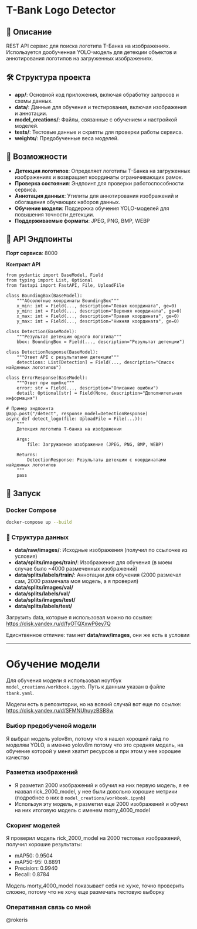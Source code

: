 # T-Bank Logo Detector

## 📌 Описание
REST API сервис для поиска логотипа Т-Банка на изображениях.  
Используется дообученная YOLO-модель для детекции объектов и аннотирования логотипов на загруженных изображениях.

## 🛠️ Структура проекта
- **app/**: Основной код приложения, включая обработку запросов и схемы данных.
- **data/**: Данные для обучения и тестирования, включая изображения и аннотации.
- **model_creations/**: Файлы, связанные с обучением и настройкой моделей.
- **tests/**: Тестовые данные и скрипты для проверки работы сервиса.
- **weights/**: Предобученные веса моделей.

## 🚀 Возможности
- **Детекция логотипов**: Определяет логотипы Т-Банка на загруженных изображениях и возвращает координаты ограничивающих рамок.
- **Проверка состояния**: Эндпоинт для проверки работоспособности сервиса.
- **Аннотация данных**: Утилиты для аннотирования изображений и обогащения обучающих наборов данных.
- **Обучение модели**: Поддержка обучения YOLO-моделей для повышения точности детекции.
- **Поддерживаемые форматы**: JPEG, PNG, BMP, WEBP

## 🧩 API Эндпоинты
**Порт сервиса**: 8000

**Контракт API**
```
from pydantic import BaseModel, Field
from typing import List, Optional
from fastapi import FastAPI, File, UploadFile

class BoundingBox(BaseModel):
    """Абсолютные координаты BoundingBox"""
    x_min: int = Field(..., description="Левая координата", ge=0)
    y_min: int = Field(..., description="Верхняя координата", ge=0)
    x_max: int = Field(..., description="Правая координата", ge=0)
    y_max: int = Field(..., description="Нижняя координата", ge=0)

class Detection(BaseModel):
    """Результат детекции одного логотипа"""
    bbox: BoundingBox = Field(..., description="Результат детекции")

class DetectionResponse(BaseModel):
    """Ответ API с результатами детекции"""
    detections: List[Detection] = Field(..., description="Список найденных логотипов")

class ErrorResponse(BaseModel):
    """Ответ при ошибке"""
    error: str = Field(..., description="Описание ошибки")
    detail: Optional[str] = Field(None, description="Дополнительная информация")

# Пример эндпоинта
@app.post("/detect", response_model=DetectionResponse)
async def detect_logo(file: UploadFile = File(...)):
    """
    Детекция логотипа Т-банка на изображении

    Args:
        file: Загружаемое изображение (JPEG, PNG, BMP, WEBP)

    Returns:
        DetectionResponse: Результаты детекции с координатами найденных логотипов
    """
    pass

```

## 🚀 Запуск

### Docker Compose
```bash
docker-compose up --build
```

### 📂 Структура данных
- **data/raw/images/**: Исходные изображения (получил по ссылочке из условия)
- **data/splits/images/train/**: Изображения для обучения (в моем случае было ~4000 размеченных изображений)
- **data/splits/labels/train/**: Аннотации для обучения (2000 размечал сам, 2000 размечала моя модель, а я проверил)
- **data/splits/images/val/**
- **data/splits/labels/val/**
- **data/splits/images/test/**
- **data/splits/labels/test/**

Загрузить data, которые я использовал можно по ссылке: https://disk.yandex.ru/d/fyOTQXxwP6ey7Q


Едиснтвенное отличие: там нет **data/raw/images**, они же есть в условии

---

# Обучение модели
Для обучения модели я использовал ноутбук `model_creations/workbook.ipynb`. Путь к данным указан в файле `tbank.yaml`.

Модели есть в репозитории, но на всякий случай вот еще по ссылке: https://disk.yandex.ru/d/SFMNUhuyzBSB8w

### Выбор предобученой модели
Я выбрал модель yolov8m, потому что я нашел хороший гайд по моделям YOLO, а именно yolov8m потому что это средняя модель, на обучение которой у меня хватит ресурсов и при этом у нее хорошее качество

### Разметка изображений
- Я разметил 2000 изображений и обучил на них первую модель, я ее назвал rick_2000_model, у нее были довольно хорошие метрики (подробнее о них в `model_creations/workbook.ipynb`)
- Используя эту модель, я разметил еще 2000 изображений и обучил на них итоговую модель с именем morty_4000_model

### Скоринг моделей
Я проверил модель rick_2000_model на 2000 тестовых изображений, получил хорошие результаты:
- mAP50: 0.9504
- mAP50-95: 0.8891
- Precision: 0.9940
- Recall: 0.8784

Модель morty_4000_model показывает себя не хуже, точно проверить сложно, потому что не хочу еще размечать тестовую выборку


### Оперативная связь со мной
@rokeris




